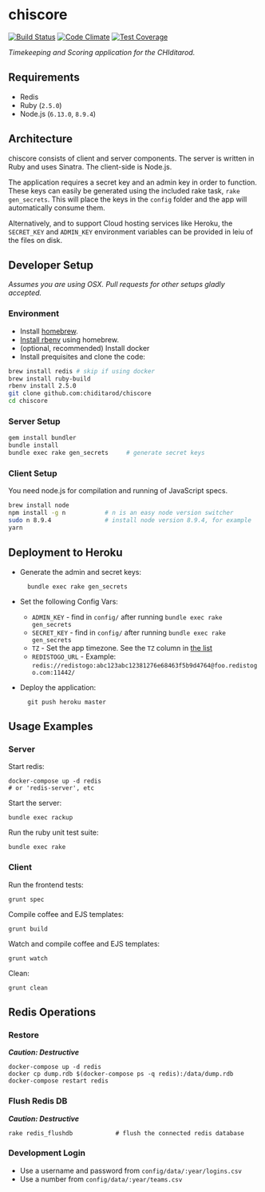 # chiscore

[![Build Status](https://travis-ci.org/chiditarod/chiscore.svg?branch=master)](https://travis-ci.org/chiditarod/chiscore)
[![Code Climate](https://codeclimate.com/github/chiditarod/chiscore/badges/gpa.svg)](https://codeclimate.com/github/chiditarod/chiscore)
[![Test Coverage](https://codeclimate.com/github/chiditarod/chiscore/badges/coverage.svg)](https://codeclimate.com/github/chiditarod/chiscore/coverage)

_Timekeeping and Scoring application for the CHIditarod._

## Requirements

- Redis
- Ruby (`2.5.0`)
- Node.js (`6.13.0`, `8.9.4`)

## Architecture

chiscore consists of client and server components.  The server is
written in Ruby and uses Sinatra.  The client-side is Node.js.

The application requires a secret key and an admin key in order to
function.  These keys can easily be generated using the included rake
task, `rake gen_secrets`.  This will place the keys in the `config`
folder and the app will automatically consume them.

Alternatively, and to support Cloud hosting services like Heroku, the
`SECRET_KEY` and `ADMIN_KEY` environment variables can be provided in
leiu of the files on disk.

## Developer Setup

_Assumes you are using OSX. Pull requests for other setups gladly accepted._

### Environment

- Install [homebrew](http://brew.sh/).
- [Install rbenv](https://github.com/rbenv/rbenv#homebrew-on-mac-os-x) using homebrew.
- (optional, recommended) Install docker 
- Install prequisites and clone the code:

```bash
brew install redis # skip if using docker
brew install ruby-build
rbenv install 2.5.0
git clone github.com:chiditarod/chiscore
cd chiscore
```

### Server Setup

```bash
gem install bundler
bundle install
bundle exec rake gen_secrets     # generate secret keys
```

### Client Setup

You need node.js for compilation and running of JavaScript specs.

```bash
brew install node
npm install -g n           # n is an easy node version switcher
sudo n 8.9.4               # install node version 8.9.4, for example
yarn
```

## Deployment to Heroku

- Generate the admin and secret keys:

        bundle exec rake gen_secrets

- Set the following Config Vars:

    - `ADMIN_KEY` - find in `config/` after running `bundle exec rake gen_secrets`
    - `SECRET_KEY` - find in `config/` after running `bundle exec rake gen_secrets`
    - `TZ` - Set the app timezone.  See the `TZ` column in [the list](https://en.wikipedia.org/wiki/List_of_tz_database_time_zones)
    - `REDISTOGO_URL` - Example: `redis://redistogo:abc123abc12381276e68463f5b9d4764@foo.redistogo.com:11442/`

- Deploy the application:

        git push heroku master

## Usage Examples

### Server

Start redis:

    docker-compose up -d redis
    # or 'redis-server', etc

Start the server:

    bundle exec rackup

Run the ruby unit test suite:

    bundle exec rake

### Client

Run the frontend tests:

    grunt spec

Compile coffee and EJS templates:

    grunt build

Watch and compile coffee and EJS templates:

    grunt watch

Clean:

    grunt clean

## Redis Operations

### Restore

___Caution: Destructive___

    docker-compose up -d redis
    docker cp dump.rdb $(docker-compose ps -q redis):/data/dump.rdb
    docker-compose restart redis

### Flush Redis DB

___Caution: Destructive___

    rake redis_flushdb            # flush the connected redis database

### Development Login

- Use a username and password from `config/data/:year/logins.csv`
- Use a number from `config/data/:year/teams.csv`
